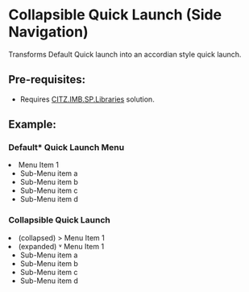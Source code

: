 # Collapsible Quick Launch (Side Navigation)
Transforms Default Quick launch into an accordian style quick launch.

## Pre-requisites:
- Requires [CITZ.IMB.SP.Libraries](../libraries) solution.

## Example:

### Default* Quick Launch Menu

 <li>Menu Item 1
  <ul>
    <li>Sub-Menu item a</li>
    <li>Sub-Menu item b</li>
    <li>Sub-Menu item c</li>
    <li>Sub-Menu item d</li>
 </ul>
 </li>
   
 ### Collapsible Quick Launch

 <li>(collapsed) > Menu Item 1</li>
 
 <li>(expanded) ˅ Menu Item 1
              <ul>
                 <li>Sub-Menu item a</li>
                 <li>Sub-Menu item b</li>
                 <li>Sub-Menu item c</li>
                 <li>Sub-Menu item d</li>
              </ul>

   

